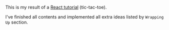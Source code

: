 This is my result of a [React tutorial](https://ja.reactjs.org/tutorial/tutorial.html) (tic-tac-toe).

I've finished all contents and implemented all extra ideas listed by `Wrapping Up` section.

